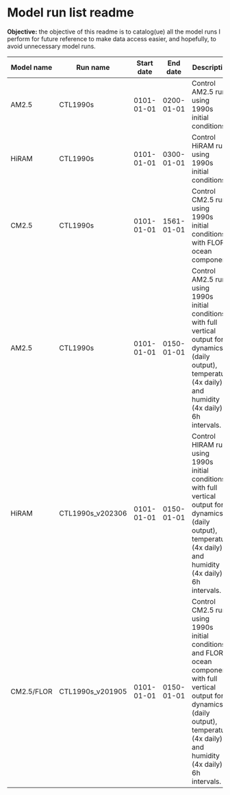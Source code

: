 # Model run list readme
**Objective:** the objective of this readme is to catalog(ue) all the model runs I perform for future reference to make data access easier, and hopefully, to avoid unnecessary model runs.

| Model name | Run name | Start date | End date | Description | Model configuation path | Data storage path  |
| ----------- | ------------ | ---------- | ---------- | ----------- | ---------- | -----------|
| AM2.5 | CTL1990s | 0101-01-01 | 0200-01-01 | Control AM2.5 run using 1990s initial conditions. | /tigress/wenchang/AM2.5/exp/CTL1990s | /tigress/wenchang/MODEL_OUT/AM2.5/CTL1990s_tigercpu_intelmpi_18_540PE |
| HiRAM | CTL1990s | 0101-01-01 | 0300-01-01 | Control HiRAM run using 1990s initial conditions. | /tigress/wenchang/HIRAM/exp/CTL1990s_v201910 | /tigress/wenchang/MODEL_OUT/HIRAM/CTL1990s_v201910_tigercpu_intelmpi_18_540PE |
| CM2.5 | CTL1990s | 0101-01-01 | 1561-01-01 | Control CM2.5 run using 1990s initial conditions with FLOR ocean component. | /tigress/wenchang/CM2.5_tiger2_wy/CM2.5/exp/CTL1990_v201905 | /tigress/wenchang/MODEL_OUT/CTL1990_v201905_tigercpu_intelmpi_18_576PE |
| AM2.5 | CTL1990s | 0101-01-01 | 0150-01-01 | Control AM2.5 run using 1990s initial conditions with full vertical output for dynamics (daily output), temperature (4x daily), and humidity (4x daily) at 6h intervals. | /tigress/GEOCLIM/grios/AM2.5/exp/CTL1990s | /tiger/scratch/gpfs/GEOCLIM/gr7610/AM2.5/work/CTL1990s_tigercpu_intelmpi_18_540PE |
| HiRAM | CTL1990s_v202306 | 0101-01-01 | 0150-01-01 | Control HIRAM run using 1990s initial conditions with full vertical output for dynamics (daily output), temperature (4x daily), and humidity (4x daily) at 6h intervals. | /tigress/GEOCLIM/grios/HIRAM/exp/CTL1990s_v202306 | /tiger/scratch/gpfs/GEOCLIM/gr7610/HIRAM/work/CTL1990s_v202306_tigercpu_intelmpi_18_540PE |
| CM2.5/FLOR | CTL1990s_v201905 | 0101-01-01 | 0150-01-01 | Control CM2.5 run using 1990s initial conditions and FLOR ocean component, with full vertical output for dynamics (daily output), temperature (4x daily), and humidity (4x daily) at 6h intervals. | /tigress/GEOCLIM/grios/CM2.5/exp/CTL1990_v201905 | /tiger/scratch/gpfs/GEOCLIM/gr7610/FLOR/work/CTL1990_v201905_tigercpu_intelmpi_18 |
